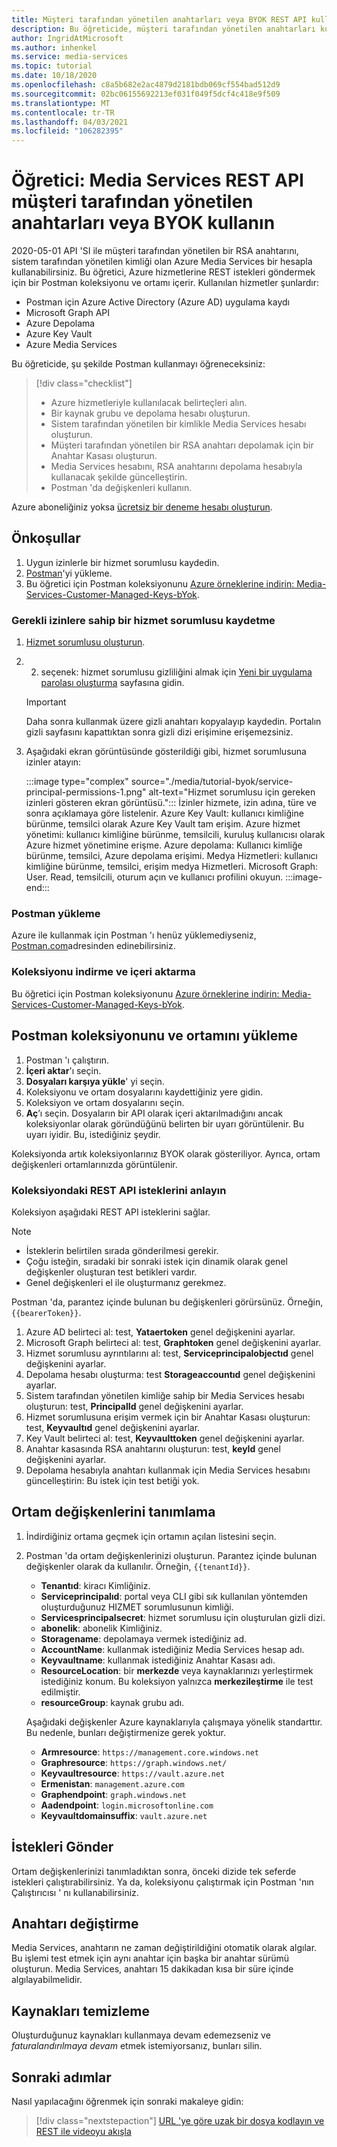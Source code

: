 ```yaml
---
title: Müşteri tarafından yönetilen anahtarları veya BYOK REST API kullanın
description: Bu öğreticide, müşteri tarafından yönetilen anahtarları kullanın veya bir Azure Media Services depolama hesabıyla kendi anahtarınızı (BYOK) getirin.
author: IngridAtMicrosoft
ms.author: inhenkel
ms.service: media-services
ms.topic: tutorial
ms.date: 10/18/2020
ms.openlocfilehash: c8a5b682e2ac4879d2181bdb069cf554bad512d9
ms.sourcegitcommit: 02bc06155692213ef031f049f5dcf4c418e9f509
ms.translationtype: MT
ms.contentlocale: tr-TR
ms.lasthandoff: 04/03/2021
ms.locfileid: "106282395"
---
```

# <a name="tutorial-use-customer-managed-keys-or-byok-with-media-services-rest-api"></a>Öğretici: Media Services REST API müşteri tarafından yönetilen anahtarları veya BYOK kullanın

2020-05-01 API 'SI ile müşteri tarafından yönetilen bir RSA anahtarını, sistem tarafından yönetilen kimliği olan Azure Media Services bir hesapla kullanabilirsiniz. Bu öğretici, Azure hizmetlerine REST istekleri göndermek için bir Postman koleksiyonu ve ortamı içerir. Kullanılan hizmetler şunlardır:

- Postman için Azure Active Directory (Azure AD) uygulama kaydı
- Microsoft Graph API
- Azure Depolama
- Azure Key Vault
- Azure Media Services

Bu öğreticide, şu şekilde Postman kullanmayı öğreneceksiniz:

> [!div class="checklist"]
> - Azure hizmetleriyle kullanılacak belirteçleri alın.
> - Bir kaynak grubu ve depolama hesabı oluşturun.
> - Sistem tarafından yönetilen bir kimlikle Media Services hesabı oluşturun.
> - Müşteri tarafından yönetilen bir RSA anahtarı depolamak için bir Anahtar Kasası oluşturun.
> - Media Services hesabını, RSA anahtarını depolama hesabıyla kullanacak şekilde güncelleştirin.
> - Postman 'da değişkenleri kullanın.

Azure aboneliğiniz yoksa [ücretsiz bir deneme hesabı oluşturun](https://azure.microsoft.com/free/).

## <a name="prerequisites"></a>Önkoşullar

1. Uygun izinlerle bir hizmet sorumlusu kaydedin.
1. [Postman](https://www.postman.com)'yi yükleme.
1. Bu öğretici için Postman koleksiyonunu [Azure örneklerine indirin: Media-Services-Customer-Managed-Keys-bYok](https://github.com/Azure-Samples/media-services-customer-managed-keys-byok).

### <a name="register-a-service-principal-with-the-needed-permissions"></a>Gerekli izinlere sahip bir hizmet sorumlusu kaydetme

1. [Hizmet sorumlusu oluşturun](../../active-directory/develop/howto-create-service-principal-portal.md).
1. 2. seçenek: hizmet sorumlusu gizliliğini almak için [Yeni bir uygulama parolası oluşturma](../../active-directory/develop/howto-create-service-principal-portal.md#authentication-two-options) sayfasına gidin.

   > [!IMPORTANT]
   >Daha sonra kullanmak üzere gizli anahtarı kopyalayıp kaydedin. Portalın gizli sayfasını kapattıktan sonra gizli dizi erişimine erişemezsiniz.

1. Aşağıdaki ekran görüntüsünde gösterildiği gibi, hizmet sorumlusuna izinler atayın:

   :::image type="complex" source="./media/tutorial-byok/service-principal-permissions-1.png" alt-text="Hizmet sorumlusu için gereken izinleri gösteren ekran görüntüsü.":::
   İzinler hizmete, izin adına, türe ve sonra açıklamaya göre listelenir. Azure Key Vault: kullanıcı kimliğine bürünme, temsilci olarak Azure Key Vault tam erişim. Azure hizmet yönetimi: kullanıcı kimliğine bürünme, temsilcili, kuruluş kullanıcısı olarak Azure hizmet yönetimine erişme. Azure depolama: Kullanıcı kimliğe bürünme, temsilci, Azure depolama erişimi. Medya Hizmetleri: kullanıcı kimliğine bürünme, temsilci, erişim medya Hizmetleri. Microsoft Graph: User. Read, temsilcili, oturum açın ve kullanıcı profilini okuyun.
   :::image-end:::

### <a name="install-postman"></a>Postman yükleme

Azure ile kullanmak için Postman 'ı henüz yüklemediyseniz, [Postman.com](https://www.postman.com/)adresinden edinebilirsiniz.

### <a name="download-and-import-the-collection"></a>Koleksiyonu indirme ve içeri aktarma

Bu öğretici için Postman koleksiyonunu [Azure örneklerine indirin: Media-Services-Customer-Managed-Keys-bYok](https://github.com/Azure-Samples/media-services-customer-managed-keys-byok).

## <a name="install-the-postman-collection-and-environment"></a>Postman koleksiyonunu ve ortamını yükleme

1. Postman 'ı çalıştırın.
1. **İçeri aktar**'ı seçin.
1. **Dosyaları karşıya yükle**' yi seçin.
1. Koleksiyonu ve ortam dosyalarını kaydettiğiniz yere gidin.
1. Koleksiyon ve ortam dosyalarını seçin.
1. **Aç**’ı seçin. Dosyaların bir API olarak içeri aktarılmadığını ancak koleksiyonlar olarak göründüğünü belirten bir uyarı görüntülenir. Bu uyarı iyidir. Bu, istediğiniz şeydir.

Koleksiyonda artık koleksiyonlarınız BYOK olarak gösteriliyor. Ayrıca, ortam değişkenleri ortamlarınızda görüntülenir.

### <a name="understand-the-rest-api-requests-in-the-collection"></a>Koleksiyondaki REST API isteklerini anlayın

Koleksiyon aşağıdaki REST API isteklerini sağlar.

> [!NOTE]
>
>- İsteklerin belirtilen sırada gönderilmesi gerekir.
>- Çoğu isteğin, sıradaki bir sonraki istek için dinamik olarak genel değişkenler oluşturan test betikleri vardır.
>- Genel değişkenleri el ile oluşturmanız gerekmez.

Postman 'da, parantez içinde bulunan bu değişkenleri görürsünüz. Örneğin, `{{bearerToken}}`.

1. Azure AD belirteci al: test, **Yataertoken** genel değişkenini ayarlar.
2. Microsoft Graph belirteci al: test, **Graphtoken** genel değişkenini ayarlar.
3. Hizmet sorumlusu ayrıntılarını al: test, **Serviceprincipalobjectıd** genel değişkenini ayarlar.
4. Depolama hesabı oluşturma: test **Storageaccountıd** genel değişkenini ayarlar.
5. Sistem tarafından yönetilen kimliğe sahip bir Media Services hesabı oluşturun: test, **PrincipalId** genel değişkenini ayarlar.
6. Hizmet sorumlusuna erişim vermek için bir Anahtar Kasası oluşturun: test, **Keyvaultıd** genel değişkenini ayarlar.
7. Key Vault belirteci al: test, **Keyvaulttoken** genel değişkenini ayarlar.
8. Anahtar kasasında RSA anahtarını oluşturun: test, **keyId** genel değişkenini ayarlar.
9. Depolama hesabıyla anahtarı kullanmak için Media Services hesabını güncelleştirin: Bu istek için test betiği yok.

## <a name="define-environment-variables"></a>Ortam değişkenlerini tanımlama

1. İndirdiğiniz ortama geçmek için ortamın açılan listesini seçin.
1. Postman 'da ortam değişkenlerinizi oluşturun. Parantez içinde bulunan değişkenler olarak da kullanılır. Örneğin, `{{tenantId}}`.

    - **Tenantıd**: kiracı Kimliğiniz.
    - **Serviceprincipalıd**: portal veya CLI gibi sık kullanılan yöntemden oluşturduğunuz HIZMET sorumlusunun kimliği.
    - **Servicesprincipalsecret**: hizmet sorumlusu için oluşturulan gizli dizi.
    - **abonelik**: abonelik Kimliğiniz.
    - **Storagename**: depolamaya vermek istediğiniz ad.
    - **AccountName**: kullanmak istediğiniz Media Services hesap adı.
    - **Keyvaultname**: kullanmak istediğiniz Anahtar Kasası adı.
    - **ResourceLocation**: bir **merkezde** veya kaynaklarınızı yerleştirmek istediğiniz konum. Bu koleksiyon yalnızca **merkezileştirme** ile test edilmiştir.
    - **resourceGroup**: kaynak grubu adı.

    Aşağıdaki değişkenler Azure kaynaklarıyla çalışmaya yönelik standarttır. Bu nedenle, bunları değiştirmenize gerek yoktur.

    - **Armresource**: `https://management.core.windows.net`
    - **Graphresource**: `https://graph.windows.net/`
    - **Keyvaultresource**: `https://vault.azure.net`
    - **Ermenistan**: `management.azure.com`
    - **Graphendpoint**: `graph.windows.net`
    - **Aadendpoint**: `login.microsoftonline.com`
    - **Keyvaultdomainsuffix**: `vault.azure.net`

## <a name="send-the-requests"></a>İstekleri Gönder

Ortam değişkenlerinizi tanımladıktan sonra, önceki dizide tek seferde istekleri çalıştırabilirsiniz. Ya da, koleksiyonu çalıştırmak için Postman 'nın Çalıştırıcısı ' nı kullanabilirsiniz.

## <a name="change-the-key"></a>Anahtarı değiştirme

Media Services, anahtarın ne zaman değiştirildiğini otomatik olarak algılar. Bu işlemi test etmek için aynı anahtar için başka bir anahtar sürümü oluşturun. Media Services, anahtarı 15 dakikadan kısa bir süre içinde algılayabilmelidir.

## <a name="clean-up-resources"></a>Kaynakları temizleme

Oluşturduğunuz kaynakları kullanmaya devam edemezseniz ve *faturalandırılmaya devam* etmek istemiyorsanız, bunları silin.

## <a name="next-steps"></a>Sonraki adımlar

Nasıl yapılacağını öğrenmek için sonraki makaleye gidin:
> [!div class="nextstepaction"]
> [URL 'ye göre uzak bir dosya kodlayın ve REST ile videoyu akışla](stream-files-tutorial-with-rest.md)